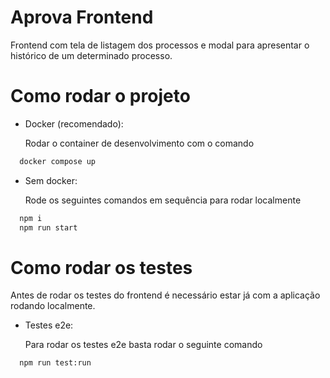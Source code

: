 # Aprova Frontend

Frontend com tela de listagem dos processos e modal para apresentar o histórico de um determinado processo.

# Como rodar o projeto

- Docker (recomendado):

  Rodar o container de desenvolvimento com o comando

```bash
  docker compose up
```

- Sem docker:

  Rode os seguintes comandos em sequência para rodar localmente

```bash
  npm i
  npm run start
```

# Como rodar os testes

Antes de rodar os testes do frontend é necessário estar já com a aplicação rodando localmente.

- Testes e2e:

  Para rodar os testes e2e basta rodar o seguinte comando

```bash
  npm run test:run
```
